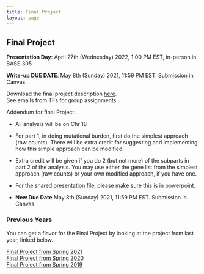 ```yaml
---
title: Final Project
layout: page
---
```


## Final Project
**Presentation Day**: April 27th (Wednesday) 2022, 1:00 PM EST, in-person in BASS 305

**Write-up DUE DATE**: May 8th (Sunday) 2021, 11:59 PM EST. Submission in Canvas.

Download the final project description [here](http://files2.gersteinlab.org/public-docs/2022/04.20/cbb752b22_final.pdf).  
See emails from TFs for group assignments.

Addendum for final Project:

* All analysis will be on Chr 18 

* For part 1, in doing mutational burden, first do the simplest approach (raw counts). There will be extra credit for suggesting and implementing how this simple approach can be modified. 

* Extra credit will be given if you do 2 (but not more) of the subparts in part 2 of the analysis. You may use either the gene list from the simplest approach (raw counts) or your own modified approach, if you have one.

* For the shared presentation file, please make sure this is in powerpoint. 

* **New Due Date** May 8th (Sunday) 2021, 11:59 PM EST. Submission in Canvas.


### Previous Years
You can get a flavor for the Final Project by looking at the project from last year, linked below.

[Final Project from Spring 2021](http://cbb752b21.gersteinlab.org/final)  
[Final Project from Spring 2020](http://cbb752b20.gersteinlab.org/final)    
[Final Project from Spring 2019](http://cbb752b19.gersteinlab.org/final)
